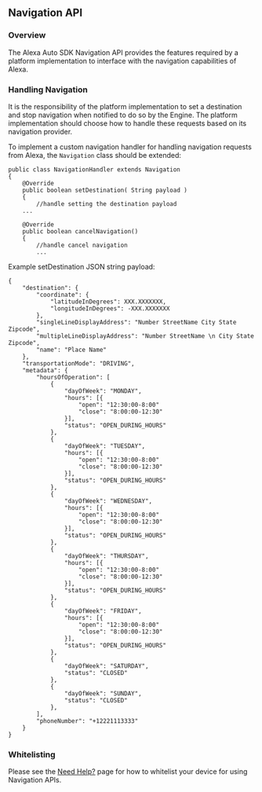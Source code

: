 ## Navigation API

### Overview

The Alexa Auto SDK Navigation API provides the features required by a platform implementation to interface with the navigation capabilities of Alexa.

### Handling Navigation

It is the responsibility of the platform implementation to set a destination and stop navigation when notified to do so by the Engine. The platform implementation should choose how to handle these requests based on its navigation provider.

To implement a custom navigation handler for handling navigation requests from Alexa, the `Navigation` class should be extended:

```
public class NavigationHandler extends Navigation
{
	@Override
	public boolean setDestination( String payload )
	{
		//handle setting the destination payload
	...

	@Override
	public boolean cancelNavigation()
	{
		//handle cancel navigation
		...
```

Example setDestination JSON string payload:

```
{
	"destination": {
		"coordinate": {
			"latitudeInDegrees": XXX.XXXXXXX,
			"longitudeInDegrees": -XXX.XXXXXXX
		},
		"singleLineDisplayAddress": "Number StreetName City State Zipcode",
		"multipleLineDisplayAddress": "Number StreetName \n City State Zipcode",
		"name": "Place Name"
	},
	"transportationMode": "DRIVING",
	"metadata": {
		"hoursOfOperation": [
			{
				"dayOfWeek": "MONDAY",
				"hours": [{
					"open": "12:30:00-8:00"
					"close": "8:00:00-12:30"
				}],
				"status": "OPEN_DURING_HOURS"
			},
			{
				"dayOfWeek": "TUESDAY",
				"hours": [{
					"open": "12:30:00-8:00"
					"close": "8:00:00-12:30"
				}],
				"status": "OPEN_DURING_HOURS"
			},
			{
				"dayOfWeek": "WEDNESDAY",
				"hours": [{
					"open": "12:30:00-8:00"
					"close": "8:00:00-12:30"
				}],
				"status": "OPEN_DURING_HOURS"
			},
			{
				"dayOfWeek": "THURSDAY",
				"hours": [{
					"open": "12:30:00-8:00"
					"close": "8:00:00-12:30"
				}],
				"status": "OPEN_DURING_HOURS"
			},
			{
				"dayOfWeek": "FRIDAY",
				"hours": [{
					"open": "12:30:00-8:00"
					"close": "8:00:00-12:30"
				}],
				"status": "OPEN_DURING_HOURS"
			},
			{
				"dayOfWeek": "SATURDAY",
				"status": "CLOSED"
			},
			{
				"dayOfWeek": "SUNDAY",
				"status": "CLOSED"
			},
		],
		"phoneNumber": "+12221113333"
	}
}

```

### Whitelisting

Please see the [Need Help?](../../NEED_HELP.md) page for how to whitelist your device for using Navigation APIs.
